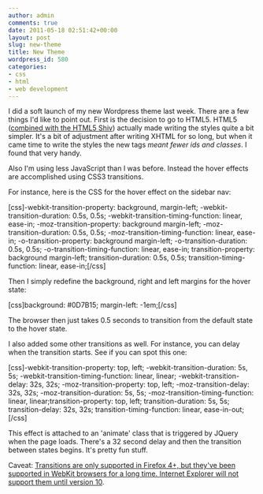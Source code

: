 ```yaml
---
author: admin
comments: true
date: 2011-05-18 02:51:42+00:00
layout: post
slug: new-theme
title: New Theme
wordpress_id: 580
categories:
- css
- html
- web development
---
```


I did a soft launch of my new Wordpress theme last week. There are a few things I'd like to point out. First is the decision to go to HTML5. HTML5 ([combined with the HTML5 Shiv](http://code.google.com/p/html5shiv/)) actually made writing the styles quite a bit simpler. It's a bit of adjustment after writing XHTML for so long, but when it came time to write the styles the new tags _meant fewer ids and classes_. I found that very handy.

Also I'm using less JavaScript than I was before. Instead the hover effects are accomplished using CSS3 transitions.<!-- more -->

For instance, here is the CSS for the hover effect on the sidebar nav:

[css]-webkit-transition-property: background, margin-left;
-webkit-transition-duration: 0.5s, 0.5s;
-webkit-transition-timing-function: linear, ease-in;
-moz-transition-property: background margin-left;
-moz-transition-duration: 0.5s, 0.5s;
-moz-transition-timing-function: linear, ease-in;
-o-transition-property: background margin-left;
-o-transition-duration: 0.5s, 0.5s;
-o-transition-timing-function: linear, ease-in;
transition-property: background margin-left;
transition-duration: 0.5s, 0.5s;
transition-timing-function: linear, ease-in;[/css]

Then I simply redefine the background, right and left margins for the hover state:

[css]background: #0D7B15;
margin-left: -1em;[/css]

The browser then just takes 0.5 seconds to transition from the default state to the hover state.

I also added some other transitions as well. For instance, you can delay when the transition starts. See if you can spot this one:

[css]-webkit-transition-property: top, left;
-webkit-transition-duration: 5s, 5s;
-webkit-transition-timing-function: linear, linear;
-webkit-transition-delay: 32s, 32s;
-moz-transition-property: top, left;
-moz-transition-delay: 32s, 32s;
-moz-transition-duration: 5s, 5s;
-moz-transition-timing-function: linear, linear;transition-property: top, left;
transition-duration: 5s, 5s;
transition-delay: 32s, 32s;
transition-timing-function: linear, ease-in-out;[/css]

This effect is attached to an 'animate' class that is triggered by JQuery when the page loads. There's a 32 second delay and then the transition between states begins. It's pretty fun stuff.

Caveat: [Transitions are only supported in Firefox 4+, but they've been supported in WebKit browsers for a long time. Internet Explorer will not support them until version 10](http://caniuse.com/#search=transitions).
